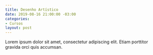 ```yaml
---
title: Desenho Artístico
date: 2019-08-16 21:00:00 -03:00
categories:
- Cursos
layout: post
---
```


Lorem ipsum dolor sit amet, consectetur adipiscing elit. Etiam porttitor gravida orci quis accumsan.